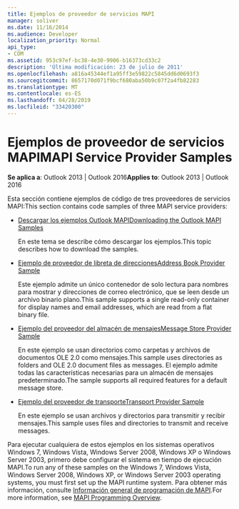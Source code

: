 ```yaml
---
title: Ejemplos de proveedor de servicios MAPI
manager: soliver
ms.date: 11/16/2014
ms.audience: Developer
localization_priority: Normal
api_type:
- COM
ms.assetid: 953c97ef-bc38-4e30-9906-b16373cd33c2
description: 'Última modificación: 23 de julio de 2011'
ms.openlocfilehash: a816a45344ef1a95ff3e59822c5845dd6d0693f3
ms.sourcegitcommit: 8657170d071f9bcf680aba50b9c07f2a4fb82283
ms.translationtype: MT
ms.contentlocale: es-ES
ms.lasthandoff: 04/28/2019
ms.locfileid: "33420300"
---
```

# <a name="mapi-service-provider-samples"></a><span data-ttu-id="5de95-103">Ejemplos de proveedor de servicios MAPI</span><span class="sxs-lookup"><span data-stu-id="5de95-103">MAPI Service Provider Samples</span></span>

  
  
<span data-ttu-id="5de95-104">**Se aplica a**: Outlook 2013 | Outlook 2016</span><span class="sxs-lookup"><span data-stu-id="5de95-104">**Applies to**: Outlook 2013 | Outlook 2016</span></span> 
  
<span data-ttu-id="5de95-105">Esta sección contiene ejemplos de código de tres proveedores de servicios MAPI:</span><span class="sxs-lookup"><span data-stu-id="5de95-105">This section contains code samples of three MAPI service providers:</span></span>
  
- [<span data-ttu-id="5de95-106">Descargar los ejemplos Outlook MAPI</span><span class="sxs-lookup"><span data-stu-id="5de95-106">Downloading the Outlook MAPI Samples</span></span>](downloading-the-outlook-mapi-samples.md)
    
    <span data-ttu-id="5de95-107">En este tema se describe cómo descargar los ejemplos.</span><span class="sxs-lookup"><span data-stu-id="5de95-107">This topic describes how to download the samples.</span></span>
    
- [<span data-ttu-id="5de95-108">Ejemplo de proveedor de libreta de direcciones</span><span class="sxs-lookup"><span data-stu-id="5de95-108">Address Book Provider Sample</span></span>](address-book-provider-sample.md)
    
    <span data-ttu-id="5de95-109">Este ejemplo admite un único contenedor de solo lectura para nombres para mostrar y direcciones de correo electrónico, que se leen desde un archivo binario plano.</span><span class="sxs-lookup"><span data-stu-id="5de95-109">This sample supports a single read-only container for display names and email addresses, which are read from a flat binary file.</span></span>
    
- [<span data-ttu-id="5de95-110">Ejemplo del proveedor del almacén de mensajes</span><span class="sxs-lookup"><span data-stu-id="5de95-110">Message Store Provider Sample</span></span>](message-store-provider-sample.md)
    
    <span data-ttu-id="5de95-111">En este ejemplo se usan directorios como carpetas y archivos de documentos OLE 2.0 como mensajes.</span><span class="sxs-lookup"><span data-stu-id="5de95-111">This sample uses directories as folders and OLE 2.0 document files as messages.</span></span> <span data-ttu-id="5de95-112">El ejemplo admite todas las características necesarias para un almacén de mensajes predeterminado.</span><span class="sxs-lookup"><span data-stu-id="5de95-112">The sample supports all required features for a default message store.</span></span>
    
- [<span data-ttu-id="5de95-113">Ejemplo del proveedor de transporte</span><span class="sxs-lookup"><span data-stu-id="5de95-113">Transport Provider Sample</span></span>](transport-provider-sample.md)
    
    <span data-ttu-id="5de95-114">En este ejemplo se usan archivos y directorios para transmitir y recibir mensajes.</span><span class="sxs-lookup"><span data-stu-id="5de95-114">This sample uses files and directories to transmit and receive messages.</span></span>
    
<span data-ttu-id="5de95-115">Para ejecutar cualquiera de estos ejemplos en los sistemas operativos Windows 7, Windows Vista, Windows Server 2008, Windows XP o Windows Server 2003, primero debe configurar el sistema en tiempo de ejecución MAPI.</span><span class="sxs-lookup"><span data-stu-id="5de95-115">To run any of these samples on the Windows 7, Windows Vista, Windows Server 2008, Windows XP, or Windows Server 2003 operating systems, you must first set up the MAPI runtime system.</span></span> <span data-ttu-id="5de95-116">Para obtener más información, consulte [Información general de programación de MAPI](mapi-programming-overview.md).</span><span class="sxs-lookup"><span data-stu-id="5de95-116">For more information, see [MAPI Programming Overview](mapi-programming-overview.md).</span></span>
  

